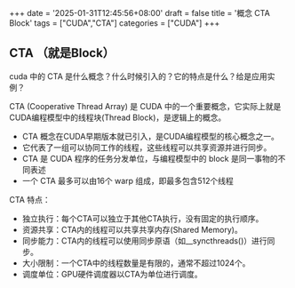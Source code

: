 +++
date = '2025-01-31T12:45:56+08:00'
draft = false
title = '概念 CTA Block'
tags = ["CUDA","CTA"]
categories = ["CUDA"]
+++

## CTA （就是Block）

cuda 中的 CTA 是什么概念？什么时候引入的？它的特点是什么？给是应用实例？

CTA (Cooperative Thread Array) 是 CUDA 中的一个重要概念，它实际上就是CUDA编程模型中的线程块(Thread Block)，是逻辑上的概念。

- CTA 概念在CUDA早期版本就已引入，是CUDA编程模型的核心概念之一。
- 它代表了一组可以协同工作的线程，这些线程可以共享资源并进行同步。
- CTA 是 CUDA 程序的任务分发单位，与编程模型中的 block 是同一事物的不同表述
- 一个 CTA 最多可以由16个 warp 组成，即最多包含512个线程

CTA 特点：

- 独立执行：每个CTA可以独立于其他CTA执行，没有固定的执行顺序。
- 资源共享：CTA内的线程可以共享共享内存(Shared Memory)。
- 同步能力：CTA内的线程可以使用同步原语（如__syncthreads()）进行同步。
- 大小限制：一个CTA中的线程数量是有限的，通常不超过1024个。
- 调度单位：GPU硬件调度器以CTA为单位进行调度。
